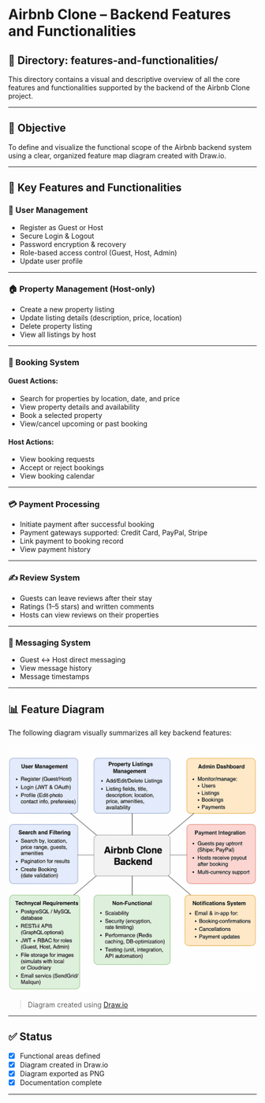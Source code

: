 # Airbnb Clone – Backend Features and Functionalities

## 📁 Directory: features-and-functionalities/

This directory contains a visual and descriptive overview of all the core features and functionalities supported by the backend of the Airbnb Clone project.

---

## 🎯 Objective

To define and visualize the functional scope of the Airbnb backend system using a clear, organized feature map diagram created with Draw.io.

---

## 🔧 Key Features and Functionalities

### 👥 User Management
- Register as Guest or Host
- Secure Login & Logout
- Password encryption & recovery
- Role-based access control (Guest, Host, Admin)
- Update user profile

---

### 🏠 Property Management (Host-only)
- Create a new property listing
- Update listing details (description, price, location)
- Delete property listing
- View all listings by host

---

### 📅 Booking System
#### Guest Actions:
- Search for properties by location, date, and price
- View property details and availability
- Book a selected property
- View/cancel upcoming or past booking

#### Host Actions:
- View booking requests
- Accept or reject bookings
- View booking calendar

---

### 💳 Payment Processing
- Initiate payment after successful booking
- Payment gateways supported: Credit Card, PayPal, Stripe
- Link payment to booking record
- View payment history

---

### ✍️ Review System
- Guests can leave reviews after their stay
- Ratings (1–5 stars) and written comments
- Hosts can view reviews on their properties

---

### 💬 Messaging System
- Guest ↔ Host direct messaging
- View message history
- Message timestamps

---

## 📊 Feature Diagram

The following diagram visually summarizes all key backend features:

![Backend Feature Diagram](./airbnb-backend-features.png)

> Diagram created using [Draw.io](https://draw.io)

---

## ✅ Status

- [x] Functional areas defined
- [x] Diagram created in Draw.io
- [x] Diagram exported as PNG
- [x] Documentation complete

---


